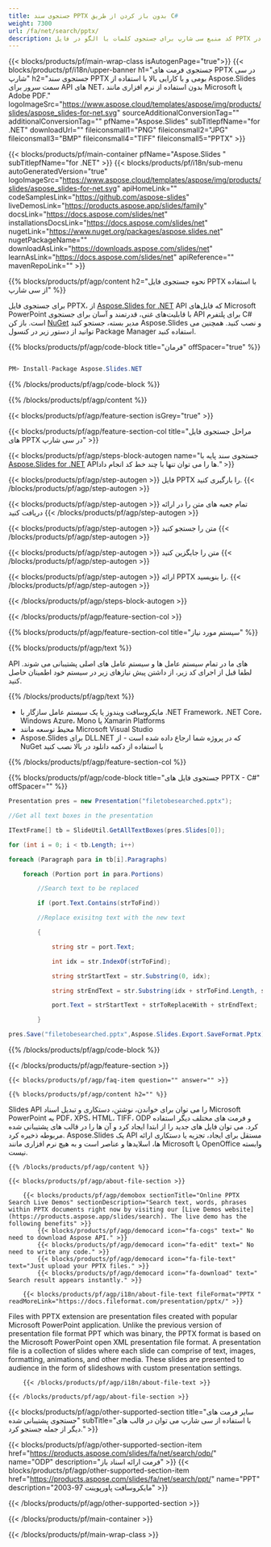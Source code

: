 ```yaml
---
title: جستجوی سند PPTX بدون باز کردن از طریق C#
weight: 7300
url: /fa/net/search/pptx/ 
description: کد منبع سی شارپ برای جستجوی کلمات با الگو در فایل PPTX در .NET Framework، .NET Core، Windows Azure، Mono یا Xamarin.
---
```


{{< blocks/products/pf/main-wrap-class isAutogenPage="true">}}
{{< blocks/products/pf/i18n/upper-banner h1="جستجوی فرمت های PPTX در سی شارپ" h2="جستجوی سند PPTX بومی و با کارایی بالا با استفاده از Aspose.Slides سمت سرور برای API های NET، بدون استفاده از نرم افزاری مانند Microsoft یا Adobe PDF." logoImageSrc="https://www.aspose.cloud/templates/aspose/img/products/slides/aspose_slides-for-net.svg" sourceAdditionalConversionTag="" additionalConversionTag="" pfName="Aspose.Slides" subTitlepfName="for .NET" downloadUrl="" fileiconsmall1="PNG" fileiconsmall2="JPG" fileiconsmall3="BMP" fileiconsmall4="TIFF" fileiconsmall5="PPTX" >}}

{{< blocks/products/pf/main-container pfName="Aspose.Slides " subTitlepfName="for .NET" >}}
{{< blocks/products/pf/i18n/sub-menu autoGeneratedVersion="true" logoImageSrc="https://www.aspose.cloud/templates/aspose/img/products/slides/aspose_slides-for-net.svg" apiHomeLink="" codeSamplesLink="https://github.com/aspose-slides" liveDemosLink="https://products.aspose.app/slides/family" docsLink="https://docs.aspose.com/slides/net" installationsDocsLink="https://docs.aspose.com/slides/net" nugetLink="https://www.nuget.org/packages/aspose.slides.net" nugetPackageName="" downloadAsLink="https://downloads.aspose.com/slides/net" learnAsLink="https://docs.aspose.com/slides/net" apiReference="" mavenRepoLink="" >}}

{{% blocks/products/pf/agp/content h2="نحوه جستجوی فایل PPTX با استفاده از سی شارپ" %}}

 برای جستجوی فایل PPTX، از
 [Aspose.Slides for .NET](https://products.aspose.com/slides/fa/net)
 API که فایل‌های Microsoft PowerPoint با قابلیت‌های غنی، قدرتمند و آسان برای جستجوی API برای پلتفرم C# است. باز کن
 [NuGet](https://www.nuget.org/packages/aspose.slides.net)
 مدیر بسته، جستجو کنید
 Aspose.Slides
 و نصب کنید. همچنین می توانید از دستور زیر در کنسول Package Manager استفاده کنید.

{{% blocks/products/pf/agp/code-block title="فرمان" offSpacer="true" %}}

```cs

PM> Install-Package Aspose.Slides.NET

```

{{% /blocks/products/pf/agp/code-block %}}

{{% /blocks/products/pf/agp/content %}}

{{< blocks/products/pf/agp/feature-section isGrey="true" >}}


{{< blocks/products/pf/agp/feature-section-col title="مراحل جستجوی فایل های PPTX در سی شارپ" >}}

{{< blocks/products/pf/agp/steps-block-autogen name="جستجوی سند پایه با [Aspose.Slides for .NET](https://products.aspose.com/slides/fa/net) APIها را می توان تنها با چند خط کد انجام داد." >}}

{{< blocks/products/pf/agp/step-autogen >}}
فایل PPTX را بارگیری کنید.
{{< /blocks/products/pf/agp/step-autogen >}}

{{< blocks/products/pf/agp/step-autogen >}}
تمام جعبه های متن را در ارائه دریافت کنید
{{< /blocks/products/pf/agp/step-autogen >}}

{{< blocks/products/pf/agp/step-autogen >}}
متن را جستجو کنید
{{< /blocks/products/pf/agp/step-autogen >}}

{{< blocks/products/pf/agp/step-autogen >}}
متن را جایگزین کنید
{{< /blocks/products/pf/agp/step-autogen >}}

{{< blocks/products/pf/agp/step-autogen >}}
ارائه PPTX را بنویسید.
{{< /blocks/products/pf/agp/step-autogen >}}

{{< /blocks/products/pf/agp/steps-block-autogen >}}

{{< /blocks/products/pf/agp/feature-section-col >}}

{{% blocks/products/pf/agp/feature-section-col title="سیستم مورد نیاز" %}}

{{% blocks/products/pf/agp/text %}}

 API های ما در تمام سیستم عامل ها و سیستم عامل های اصلی پشتیبانی می شوند. لطفا قبل از اجرای کد زیر، از داشتن پیش نیازهای زیر در سیستم خود اطمینان حاصل کنید.

{{% /blocks/products/pf/agp/text %}}

- مایکروسافت ویندوز یا یک سیستم عامل سازگار با .NET Framework، .NET Core، Windows Azure، Mono یا Xamarin Platforms
- محیط توسعه مانند Microsoft Visual Studio
- Aspose.Slides برای DLL.NET که در پروژه شما ارجاع داده شده است - از NuGet با استفاده از دکمه دانلود در بالا نصب کنید

{{% /blocks/products/pf/agp/feature-section-col %}}

{{% blocks/products/pf/agp/code-block title="جستجوی فایل های PPTX - C#" offSpacer="" %}}

```cs
Presentation pres = new Presentation("filetobesearched.pptx");

//Get all text boxes in the presentation

ITextFrame[] tb = SlideUtil.GetAllTextBoxes(pres.Slides[0]);

for (int i = 0; i < tb.Length; i++)

foreach (Paragraph para in tb[i].Paragraphs)

    foreach (Portion port in para.Portions)

        //Search text to be replaced

        if (port.Text.Contains(strToFind))

        //Replace exisitng text with the new text

        {

            string str = port.Text;

            int idx = str.IndexOf(strToFind);

            string strStartText = str.Substring(0, idx);

            string strEndText = str.Substring(idx + strToFind.Length, str.Length - 1 - (idx + strToFind.Length - 1));

            port.Text = strStartText + strToReplaceWith + strEndText;

        }

pres.Save("filetobesearched.pptx",Aspose.Slides.Export.SaveFormat.Pptx);  

```

{{% /blocks/products/pf/agp/code-block %}}

{{< /blocks/products/pf/agp/feature-section >}}

    {{< blocks/products/pf/agp/faq-item question="" answer="" >}}
 

<!-- aboutfile Starts -->

    {{% blocks/products/pf/agp/content h2="" %}}

 Slides API را می توان برای خواندن، نوشتن، دستکاری و تبدیل اسناد Microsoft PowerPoint به PDF، XPS، HTML، TIFF، ODP و فرمت های مختلف دیگر استفاده کرد. می توان فایل های جدید را از ابتدا ایجاد کرد و آن ها را در قالب های پشتیبانی شده مربوطه ذخیره کرد. Aspose.Slides یک API مستقل برای ایجاد، تجزیه یا دستکاری ارائه ها، اسلایدها و عناصر است و به هیچ نرم افزاری مانند Microsoft یا OpenOffice وابسته نیست.  



    {{% /blocks/products/pf/agp/content %}}

    {{< blocks/products/pf/agp/about-file-section >}}

        {{< blocks/products/pf/agp/demobox sectionTitle="Online PPTX Search Live Demos" sectionDescription="Search text, words, phrases within PPTX documents right now by visiting our [Live Demos website](https://products.aspose.app/slides/search). The live demo has the following benefits" >}}
            {{< blocks/products/pf/agp/democard icon="fa-cogs" text=" No need to download Aspose API." >}}
            {{< blocks/products/pf/agp/democard icon="fa-edit" text=" No need to write any code." >}}
            {{< blocks/products/pf/agp/democard icon="fa-file-text" text="Just upload your PPTX files." >}}
            {{< blocks/products/pf/agp/democard icon="fa-download" text=" Search result appears instantly." >}}

        {{< blocks/products/pf/agp/i18n/about-file-text fileFormat="PPTX " readMoreLink="https://docs.fileformat.com/presentation/pptx/" >}}
Files with PPTX extension are presentation files created with popular Microsoft PowerPoint application. Unlike the previous version of presentation file format PPT which was binary, the PPTX format is based on the Microsoft PowerPoint open XML presentation file format. A presentation file is a collection of slides where each slide can comprise of text, images, formatting, animations, and other media. These slides are presented to audience in the form of slideshows with custom presentation settings. 

        {{< /blocks/products/pf/agp/i18n/about-file-text >}}

    {{< /blocks/products/pf/agp/about-file-section >}}

<!-- aboutfile Ends -->

{{< blocks/products/pf/agp/other-supported-section title="سایر فرمت های جستجوی پشتیبانی شده" subTitle="با استفاده از سی شارپ می توان در قالب های دیگر از جمله جستجو کرد." >}}

{{< blocks/products/pf/agp/other-supported-section-item href="https://products.aspose.com/slides/fa/net/search/odp/" name="ODP" description="فرمت ارائه اسناد باز" >}}
{{< blocks/products/pf/agp/other-supported-section-item href="https://products.aspose.com/slides/fa/net/search/ppt/" name="PPT" description="مایکروسافت پاورپوینت 97-2003" >}}

{{< /blocks/products/pf/agp/other-supported-section >}}

{{< /blocks/products/pf/main-container >}}
    
{{< /blocks/products/pf/main-wrap-class >}}